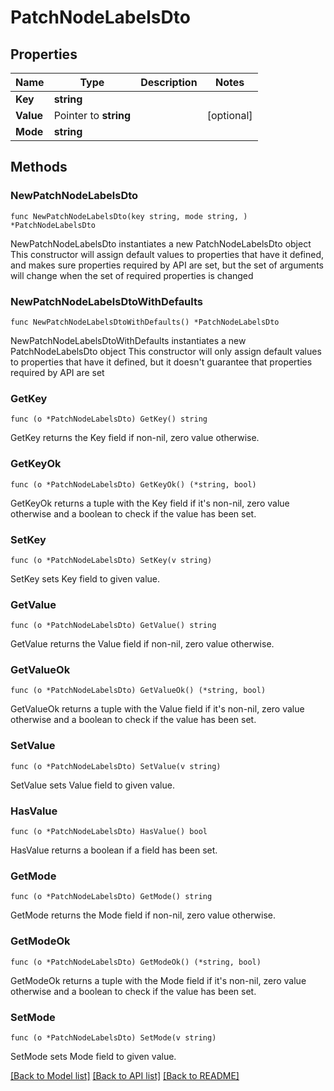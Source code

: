 # PatchNodeLabelsDto

## Properties

Name | Type | Description | Notes
------------ | ------------- | ------------- | -------------
**Key** | **string** |  | 
**Value** | Pointer to **string** |  | [optional] 
**Mode** | **string** |  | 

## Methods

### NewPatchNodeLabelsDto

`func NewPatchNodeLabelsDto(key string, mode string, ) *PatchNodeLabelsDto`

NewPatchNodeLabelsDto instantiates a new PatchNodeLabelsDto object
This constructor will assign default values to properties that have it defined,
and makes sure properties required by API are set, but the set of arguments
will change when the set of required properties is changed

### NewPatchNodeLabelsDtoWithDefaults

`func NewPatchNodeLabelsDtoWithDefaults() *PatchNodeLabelsDto`

NewPatchNodeLabelsDtoWithDefaults instantiates a new PatchNodeLabelsDto object
This constructor will only assign default values to properties that have it defined,
but it doesn't guarantee that properties required by API are set

### GetKey

`func (o *PatchNodeLabelsDto) GetKey() string`

GetKey returns the Key field if non-nil, zero value otherwise.

### GetKeyOk

`func (o *PatchNodeLabelsDto) GetKeyOk() (*string, bool)`

GetKeyOk returns a tuple with the Key field if it's non-nil, zero value otherwise
and a boolean to check if the value has been set.

### SetKey

`func (o *PatchNodeLabelsDto) SetKey(v string)`

SetKey sets Key field to given value.


### GetValue

`func (o *PatchNodeLabelsDto) GetValue() string`

GetValue returns the Value field if non-nil, zero value otherwise.

### GetValueOk

`func (o *PatchNodeLabelsDto) GetValueOk() (*string, bool)`

GetValueOk returns a tuple with the Value field if it's non-nil, zero value otherwise
and a boolean to check if the value has been set.

### SetValue

`func (o *PatchNodeLabelsDto) SetValue(v string)`

SetValue sets Value field to given value.

### HasValue

`func (o *PatchNodeLabelsDto) HasValue() bool`

HasValue returns a boolean if a field has been set.

### GetMode

`func (o *PatchNodeLabelsDto) GetMode() string`

GetMode returns the Mode field if non-nil, zero value otherwise.

### GetModeOk

`func (o *PatchNodeLabelsDto) GetModeOk() (*string, bool)`

GetModeOk returns a tuple with the Mode field if it's non-nil, zero value otherwise
and a boolean to check if the value has been set.

### SetMode

`func (o *PatchNodeLabelsDto) SetMode(v string)`

SetMode sets Mode field to given value.



[[Back to Model list]](../README.md#documentation-for-models) [[Back to API list]](../README.md#documentation-for-api-endpoints) [[Back to README]](../README.md)


